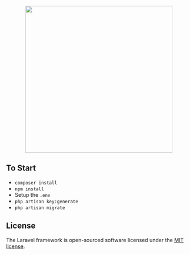 <p align="center"><img src="https://sloth-lab.com/ss-02.png" width="400"></p>


## To Start

- `composer install`
- `npm install`
- Setup the `.env`
- `php artisan key:generate`
- `php artisan migrate`


## License

The Laravel framework is open-sourced software licensed under the [MIT license](https://opensource.org/licenses/MIT).
